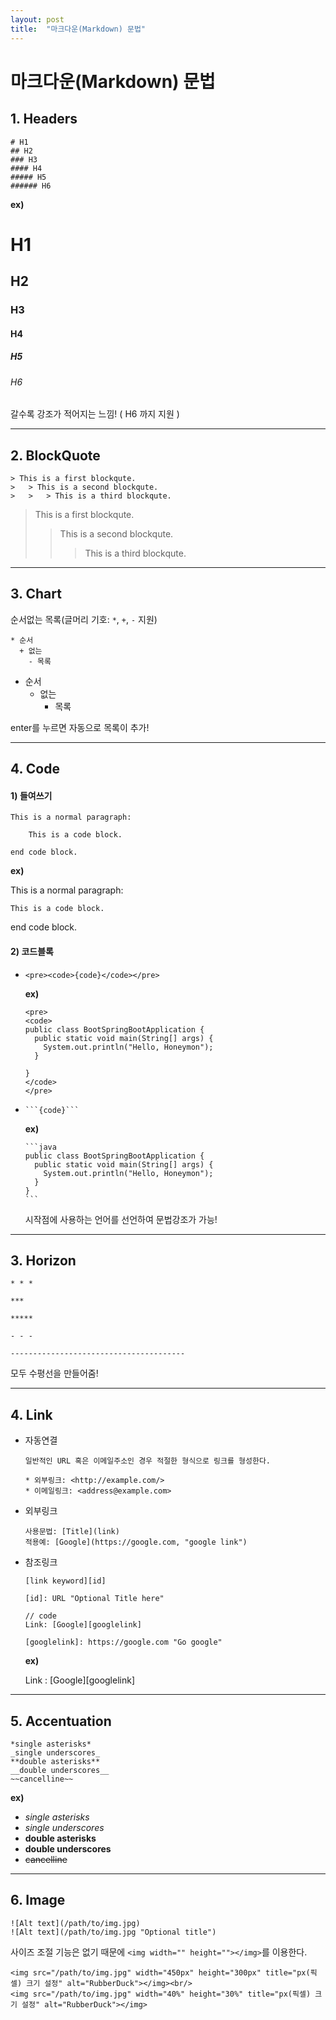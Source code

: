 ```yaml
---
layout: post
title:  "마크다운(Markdown) 문법"
---
```


# 마크다운(Markdown) 문법

## 1. Headers

```
# H1
## H2
### H3
#### H4
##### H5
###### H6
```

**ex)**

# H1

## H2

### H3

#### H4

##### H5

###### H6

갈수록 강조가 적어지는 느낌! ( H6 까지 지원 ) 

-----------------------------------



## 2. BlockQuote

```
> This is a first blockqute.
>	> This is a second blockqute.
>	>	> This is a third blockqute.
```

> This is a first blockqute.
>
> >This is a second blockqute.
> >
> >> This is a third blockqute.

----------------------------------------



## 3. Chart

순서없는 목록(글머리 기호: `*`, `+`, `-` 지원)

```
* 순서
  + 없는
    - 목록
```

* 순서
  * 없는
    * 목록

enter를 누르면 자동으로 목록이 추가!

----------------------------------------



## 4. Code

#### 1) 들여쓰기

~~~
This is a normal paragraph:

    This is a code block.
    
end code block.
~~~

**ex)**

This is a normal paragraph:

    This is a code block.

end code block.


#### 2) 코드블록

+ ```<pre><code>{code}</code></pre>``` 

  **ex)**

  ```
  <pre>
  <code>
  public class BootSpringBootApplication {
    public static void main(String[] args) {
      System.out.println("Hello, Honeymon");
    }
  
  }
  </code>
  </pre>
  ```



+ ``` 
  ```{code}```
  ```

  **ex)**

  ````
  ```java
  public class BootSpringBootApplication {
    public static void main(String[] args) {
      System.out.println("Hello, Honeymon");
    }
  }
  ```
  ````

  시작점에 사용하는 언어를 선언하여 문법강조가 가능!

--------------------------------------



## 3. Horizon

```
* * *

***

*****

- - -

---------------------------------------
```

모두 수평선을 만들어줌!

---------------------------



## 4. Link

+ 자동연결

  ```
  일반적인 URL 혹은 이메일주소인 경우 적절한 형식으로 링크를 형성한다.
  
  * 외부링크: <http://example.com/>
  * 이메일링크: <address@example.com>
  ```

+ 외부링크

  ```
  사용문법: [Title](link)
  적용예: [Google](https://google.com, "google link")
  ```

+ 참조링크

  ```
  [link keyword][id]
  
  [id]: URL "Optional Title here"
  
  // code
  Link: [Google][googlelink]
  
  [googlelink]: https://google.com "Go google"
  ```

  **ex)**

  Link : [Google][googlelink]

------------------



## 5. Accentuation

```
*single asterisks*
_single underscores_
**double asterisks**
__double underscores__
~~cancelline~~
```

**ex)**

- *single asterisks*
- *single underscores*
- **double asterisks**
- **double underscores**
- ~~cancelline~~

---------------



## 6. Image

```
![Alt text](/path/to/img.jpg)
![Alt text](/path/to/img.jpg "Optional title")
```

사이즈 조절 기능은 없기 때문에 `<img width="" height=""></img>`를 이용한다.

```
<img src="/path/to/img.jpg" width="450px" height="300px" title="px(픽셀) 크기 설정" alt="RubberDuck"></img><br/>
<img src="/path/to/img.jpg" width="40%" height="30%" title="px(픽셀) 크기 설정" alt="RubberDuck"></img>
```

